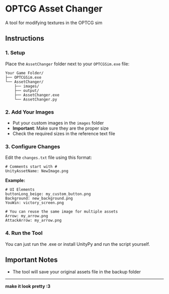 # OPTCG Asset Changer

A tool for modifying textures in the OPTCG sim

## Instructions

### 1. Setup
Place the `AssetChanger` folder next to your `OPTCGSim.exe` file:
```
Your Game Folder/
├── OPTCGSim.exe
└── AssetChanger/
    ├── images/
    ├── output/
    ├── AssetChanger.exe
    └── AssetChanger.py
```

### 2. Add Your Images
- Put your custom images in the `images` folder
- **Important**: Make sure they are the proper size
- Check the required sizes in the reference text file

### 3. Configure Changes
Edit the `changes.txt` file using this format:
```
# Comments start with #
UnityAssetName: NewImage.png
```

**Example:**
```
# UI Elements
buttonLong_beige: my_custom_button.png
Background: new_background.png
YouWin: victory_screen.png

# You can reuse the same image for multiple assets
Arrow: my_arrow.png
AttackArrow: my_arrow.png
```

### 4. Run the Tool
You can just run the .exe or install UnityPy and run the script yourself.
## Important Notes

- The tool will save your original assets file in the backup folder

---

**make it look pretty :3**  